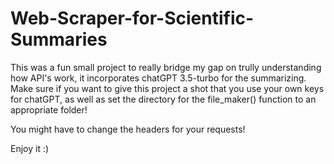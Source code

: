 # Web-Scraper-for-Scientific-Summaries

This was a fun small project to really bridge my gap on trully understanding how API's work, it incorporates chatGPT 3.5-turbo for the summarizing.
Make sure if you want to give this project a shot that you use your own keys for chatGPT, as well as set the directory for the file_maker() function to an appropriate folder!

You might have to change the headers for your requests!

Enjoy it :)

